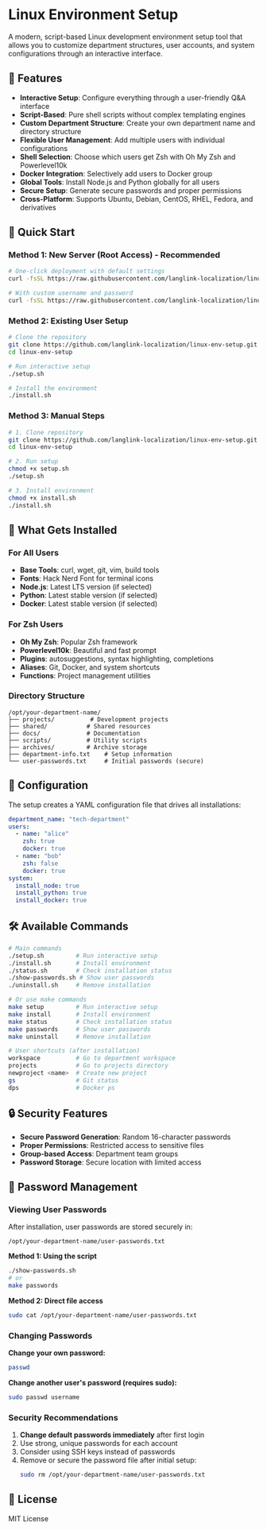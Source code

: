 # Linux Environment Setup

A modern, script-based Linux development environment setup tool that allows you to customize department structures, user accounts, and system configurations through an interactive interface.

## 🌟 Features

- **Interactive Setup**: Configure everything through a user-friendly Q&A interface
- **Script-Based**: Pure shell scripts without complex templating engines
- **Custom Department Structure**: Create your own department name and directory structure
- **Flexible User Management**: Add multiple users with individual configurations
- **Shell Selection**: Choose which users get Zsh with Oh My Zsh and Powerlevel10k
- **Docker Integration**: Selectively add users to Docker group
- **Global Tools**: Install Node.js and Python globally for all users
- **Secure Setup**: Generate secure passwords and proper permissions
- **Cross-Platform**: Supports Ubuntu, Debian, CentOS, RHEL, Fedora, and derivatives

## 🚀 Quick Start

### Method 1: New Server (Root Access) - Recommended

```bash
# One-click deployment with default settings
curl -fsSL https://raw.githubusercontent.com/langlink-localization/linux-env-setup/master/bootstrap.sh | bash

# With custom username and password
curl -fsSL https://raw.githubusercontent.com/langlink-localization/linux-env-setup/master/bootstrap.sh | bash -s -- myuser mypassword
```

### Method 2: Existing User Setup

```bash
# Clone the repository
git clone https://github.com/langlink-localization/linux-env-setup.git
cd linux-env-setup

# Run interactive setup
./setup.sh

# Install the environment
./install.sh
```

### Method 3: Manual Steps

```bash
# 1. Clone repository
git clone https://github.com/langlink-localization/linux-env-setup.git
cd linux-env-setup

# 2. Run setup
chmod +x setup.sh
./setup.sh

# 3. Install environment
chmod +x install.sh
./install.sh
```

## 📖 What Gets Installed

### For All Users
- **Base Tools**: curl, wget, git, vim, build tools
- **Fonts**: Hack Nerd Font for terminal icons
- **Node.js**: Latest LTS version (if selected)
- **Python**: Latest stable version (if selected)
- **Docker**: Latest stable version (if selected)

### For Zsh Users
- **Oh My Zsh**: Popular Zsh framework
- **Powerlevel10k**: Beautiful and fast prompt
- **Plugins**: autosuggestions, syntax highlighting, completions
- **Aliases**: Git, Docker, and system shortcuts
- **Functions**: Project management utilities

### Directory Structure
```
/opt/your-department-name/
├── projects/          # Development projects
├── shared/           # Shared resources
├── docs/             # Documentation
├── scripts/          # Utility scripts
├── archives/         # Archive storage
├── department-info.txt    # Setup information
└── user-passwords.txt     # Initial passwords (secure)
```

## 🔧 Configuration

The setup creates a YAML configuration file that drives all installations:

```yaml
department_name: "tech-department"
users:
  - name: "alice"
    zsh: true
    docker: true
  - name: "bob"
    zsh: false
    docker: true
system:
  install_node: true
  install_python: true
  install_docker: true
```

## 🛠️ Available Commands

```bash
# Main commands
./setup.sh         # Run interactive setup
./install.sh       # Install environment
./status.sh        # Check installation status
./show-passwords.sh # Show user passwords
./uninstall.sh     # Remove installation

# Or use make commands
make setup         # Run interactive setup
make install       # Install environment
make status        # Check installation status
make passwords     # Show user passwords
make uninstall     # Remove installation

# User shortcuts (after installation)
workspace          # Go to department workspace
projects           # Go to projects directory
newproject <name>  # Create new project
gs                 # Git status
dps                # Docker ps
```

## 🔒 Security Features

- **Secure Password Generation**: Random 16-character passwords
- **Proper Permissions**: Restricted access to sensitive files
- **Group-based Access**: Department team groups
- **Password Storage**: Secure location with limited access

## 🔑 Password Management

### Viewing User Passwords

After installation, user passwords are stored securely in:
```
/opt/your-department-name/user-passwords.txt
```

**Method 1: Using the script**
```bash
./show-passwords.sh
# or
make passwords
```

**Method 2: Direct file access**
```bash
sudo cat /opt/your-department-name/user-passwords.txt
```

### Changing Passwords

**Change your own password:**
```bash
passwd
```

**Change another user's password (requires sudo):**
```bash
sudo passwd username
```

### Security Recommendations

1. **Change default passwords immediately** after first login
2. Use strong, unique passwords for each account
3. Consider using SSH keys instead of passwords
4. Remove or secure the password file after initial setup:
   ```bash
   sudo rm /opt/your-department-name/user-passwords.txt
   ```

## 📄 License

MIT License